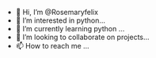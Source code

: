 - 👋 Hi, I’m @Rosemaryfelix
- 👀 I’m interested in python...
- 🌱 I’m currently learning python ...
- 💞️ I’m looking to collaborate on projects...
- 📫 How to reach me ...

<!---
Rosemaryfelix/Rosemaryfelix is a ✨ special ✨ repository because its `README.md` (this file) appears on your GitHub profile.
You can click the Preview link to take a look at your changes.
--->
